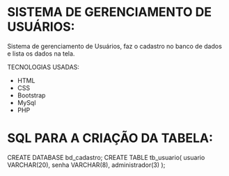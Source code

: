 # SISTEMA DE GERENCIAMENTO DE USUÁRIOS:

Sistema de gerenciamento de Usuários, faz o cadastro no banco de dados e lista os dados na tela.

TECNOLOGIAS USADAS:

* HTML
* CSS
* Bootstrap
* MySql
* PHP

# SQL PARA A CRIAÇÃO DA TABELA:

CREATE DATABASE bd_cadastro;
CREATE TABLE tb_usuario(
    usuario VARCHAR(20),
    senha VARCHAR(8),
    administrador(3)
);

